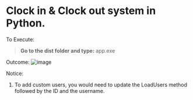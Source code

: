# Clock in & Clock out system in Python. 

To Execute:
>**Go to the dist folder and type:** app.exe


Outcome: 
![image](https://github.com/codingXllama/PythonCheckInSystem/assets/41015632/d7f3dcfb-0c34-4aec-bcd8-e209adf6ba81)

Notice:
1. To add custom users, you would need to update the LoadUsers method followed by the ID and the username.


